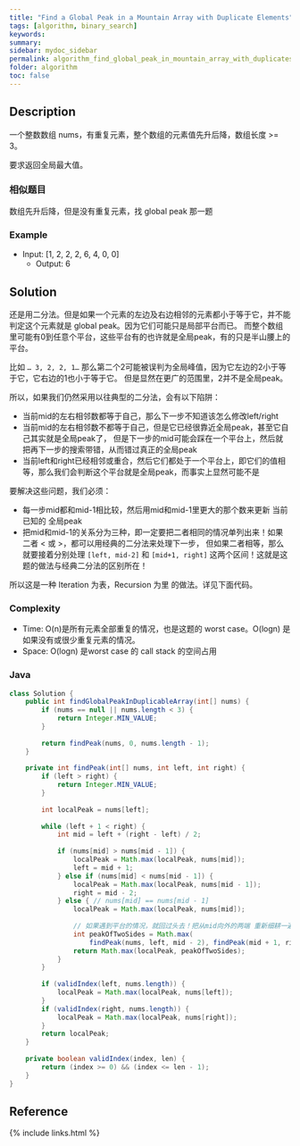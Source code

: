 ```yaml
---
title: "Find a Global Peak in a Mountain Array with Duplicate Elements"
tags: [algorithm, binary_search]
keywords:
summary:
sidebar: mydoc_sidebar
permalink: algorithm_find_global_peak_in_mountain_array_with_duplicates.html
folder: algorithm
toc: false
---
```


## Description
一个整数数组 nums，有重复元素，整个数组的元素值先升后降，数组长度 >= 3。

要求返回全局最大值。

### 相似题目
数组先升后降，但是没有重复元素，找 global peak 那一题

### Example
* Input: [1, 2, 2, 2, 6, 4, 0, 0]
  * Output: 6

## Solution
还是用二分法。但是如果一个元素的左边及右边相邻的元素都小于等于它，并不能判定这个元素就是 global peak。因为它们可能只是局部平台而已。
而整个数组里可能有0到任意个平台，这些平台有的也许就是全局peak，有的只是半山腰上的平台。

比如 `… 3, 2, 2, 1…` 那么第二个2可能被误判为全局峰值，因为它左边的2小于等于它，它右边的1也小于等于它。
但是显然在更广的范围里，2并不是全局peak。

所以，如果我们仍然采用以往典型的二分法，会有以下陷阱：
* 当前mid的左右相邻数都等于自己，那么下一步不知道该怎么修改left/right
* 当前mid的左右相邻数不都等于自己，但是它已经很靠近全局peak，甚至它自己其实就是全局peak了，
但是下一步的mid可能会踩在一个平台上，然后就把再下一步的搜索带错，从而错过真正的全局peak
* 当前left和right已经相邻或重合，然后它们都处于一个平台上，即它们的值相等，那么我们会判断这个平台就是全局peak，而事实上显然可能不是

要解决这些问题，我们必须：
* 每一步mid都和mid-1相比较，然后用mid和mid-1里更大的那个数来更新 当前已知的 全局peak
* 把mid和mid-1的关系分为三种，即一定要把二者相同的情况单列出来！如果二者 < 或 >，都可以用经典的二分法来处理下一步，
但如果二者相等，那么就要接着分别处理 `[left, mid-2]` 和 `[mid+1, right]` 这两个区间！这就是这题的做法与经典二分法的区别所在！

所以这是一种 Iteration 为表，Recursion 为里 的做法。详见下面代码。

### Complexity
* Time: O(n)是所有元素全部重复的情况，也是这题的 worst case。O(logn) 是如果没有或很少重复元素的情况。
* Space: O(logn) 是worst case 的 call stack 的空间占用 

### Java
```java
class Solution {
    public int findGlobalPeakInDuplicableArray(int[] nums) {
        if (nums == null || nums.length < 3) {
            return Integer.MIN_VALUE;
        }
        
        return findPeak(nums, 0, nums.length - 1);
    }
    
    private int findPeak(int[] nums, int left, int right) {
        if (left > right) {
            return Integer.MIN_VALUE;
        }
        
        int localPeak = nums[left];
        
        while (left + 1 < right) {
            int mid = left + (right - left) / 2;
            
            if (nums[mid] > nums[mid - 1]) {
                localPeak = Math.max(localPeak, nums[mid]);
                left = mid + 1;
            } else if (nums[mid] < nums[mid - 1]) {
                localPeak = Math.max(localPeak, nums[mid - 1]);
                right = mid - 2;
            } else { // nums[mid] == nums[mid - 1]
                localPeak = Math.max(localPeak, nums[mid]);
                
                // 如果遇到平台的情况，就回过头去！把从mid向外的两端 重新细耕一遍！
                int peakOfTwoSides = Math.max(
                    findPeak(nums, left, mid - 2), findPeak(mid + 1, right));
                return Math.max(localPeak, peakOfTwoSides);
            }
        }
        
        if (validIndex(left, nums.length)) {
            localPeak = Math.max(localPeak, nums[left]);
        }
        if (validIndex(right, nums.length)) {
            localPeak = Math.max(localPeak, nums[right]);
        }
        return localPeak;
    }
    
    private boolean validIndex(index, len) {
        return (index >= 0) && (index <= len - 1);
    }
}
```

## Reference

{% include links.html %}
